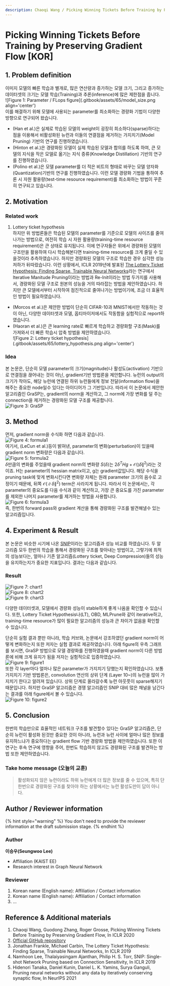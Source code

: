 ```yaml
---
description: Chaoqi Wang / Picking Winning Tickets Before Training by Preserving Gradient Flow / ICLR 2020
---
```


# Picking Winning Tickets Before Training by Preserving Gradient Flow \[KOR\]

##  1. Problem definition

이미지 모델의 빠른 학습과 별개로, 많은 연산량과 증가하는 모델 크기, 그리고 증가하는 데이터셋의 크기는 모델 학습(Training)과 추론(inference)에 많은 제한점을 줍니다.   
![Figure 1: Parameter / FLops figure](.gitbook/assets/65/model_size.png align='center')   
이를 해결하기 위해 모델에 사용되는 parameter를 최소화하는 경량화 기법이 다양한 방향으로 연구되어 왔습니다.
* (Han et al.)은 실제로 학습된 모델의 weight이 굉장히 희소하다(sparse)하다는 점을 이용해서 비활성화된 뉴런과 이들의 연결점을 제거하는 가지치기(Model Pruning) 기반의 연구를 진행하였습니다.
* (Hinton et al.)은 경량화된 모델이 실제 학습된 모델과 합의를 하도록 하여, 큰 모델의 지식을 작은 모델로 옮기는 지식 증류(Knowledge Distillation) 기반의 연구를 진행하였습니다.
* (Polino et al.)은 모델 parameter를 더 적은 비트의 형태로 바꾸는 모델 양자화(Quantization)기반의 연구를 진행하였습니다.
이런 모델 경량화 기법을 통하여 추론 시 자원 활용량(test-time resource requirement)를 최소화하는 방법이 꾸준히 연구되고 있습니다.

## 2. Motivation

### Related work
1. Lottery ticket hypothesis   
하지만 위 방법론들은 학습된 모델의 parameter를 기준으로 모델의 사이즈를 줄여나가는 방법으로, 여전히 학습 시 자원 활용량(training-time resource requirement)은 큰 상태로 유지됩니다. 이에 연구자들은 위에서 경량화된 모델의 구조만을 활용하여 다시 학습해본다면 training-time resource를 크게 줄일 수 있을것이라 추측하였습니다. 하지만 경량화된 모델의 구조로 학습한 경우 심각한 성능 저하가 뒤따랐습니다. 이런 상황에서, ICLR 2019년에 발표된 [The Lottery Ticket Hypothesis: Finding Sparse, Trainable Neural Networks](https://arxiv.org/abs/1803.03635)라는 연구에서 Iterative Manitude Pruning이라는 방법과 Re-Init이라는 방법 두가지를 사용해서, 경량화된 모델 구조로 원본의 성능을 거의 따라잡는 방법을 제안하였습니다. 하지만 큰 모델에서부터 시작하여 점진적으로 줄여나가는 방법이기에, 조금 더 효율적인 방법이 필요하였습니다.
* (Morcos et al.)은 제안한 방법이 단순히 CIFAR-10과 MNIST에서만 작동하는 것이 아닌, 다양한 데이터셋과 모델, 옵티마이저에서도 작동함을 실험적으로 report하였습니다.
* (Haoran et al.)은 큰 learning rate로 빠르게 학습하고 경량화할 구조(Mask)를 가져와서 더 빠른 학습시 압축 방법을 제안하였습니다.   
![Figure 2: Lottery ticket hypothesis](.gitbook/assets/65/lottery_hypothesis.png align='center')   
### Idea

본 논문은, 단순히 모델 parameter의 크기(magnitude)나 활성도(activation) 기반으로 연결점을 끊어내는 것이 아닌, gradient기반 방법론을 제안합니다. 뉴런의 output의 크기가 작아도, 해당 뉴런에 연결된 하위 뉴런들에게 정보 전달(information flow)을 해주는 중요한 node일수 있다는 아이디어가 그 기반입니다. 따라서 이 논문에서 제안한 알고리즘인 GraSP는, gradient의 norm을 계산하고, 그 norm에 가장 변화를 덜 주는 connection을 제거하는 경량화된 모델 구조를 제공합니다.   
![Figure 3: GraSP](.gitbook/assets/65/grasp.PNG)   

## 3. Method
먼저, gradient norm을 수식화 하면 다음과 같습니다.   
![Figure 4: formula1](.gitbook/assets/65/form1.PNG)   
여기서, (LeCun et al.)등이 밝혀낸, parameter의 변화(perturbation)이 있을때 gradient norm 변화량은 다음과 같습니다.   
![Figure 5: formula2](.gitbook/assets/65/form2.PNG)   
$\delta$만큼의 변화를 주었을때 gradient norm의 변화량 $S(\delta)$는 $2{\delta}^{T}Hg+\mathcal{O}({\| \delta \|}^{2})$라는 것이죠. H는 parameter의 hessian matrix이고, g는 gradient값입니다. 해당 수식을 pruning task에 맞게 변화시킨다면 변화량 자체는 원래 parameter 크기의 음수로 고정이기 때문에, 뒤쪽 $\mathcal{O}({\| \delta \|}^{2})$ term은 사라지게 됩니다. 따라서 이 논문에서는, 각 parameter의 중요도를 다음 수식과 같이 계산하고, 가장 큰 중요도를 가진 parameter를 제외한 나머지 parameter를 제거하는 방법을 사용합니다.   
![Figure 6: formula3](.gitbook/assets/65/form3.PNG)   
즉, 한번의 forward pass와 gradient 계산을 통해 경량화된 구조를 발견해낼수 있는 알고리즘입니다.
## 4. Experiment & Result
본 논문은 비슷한 시기에 나온 [SNIP](https://arxiv.org/abs/1810.02340)이라는 알고리즘과 성능 비교를 하였습니다. 두 알고리즘 모두 한번의 학습을 통해서 경량화된 구조를 찾아내는 방법이고, 그렇기에 최적의 성능보다는, 얼마나 기존 알고리즘(Lottery ticket, Deep Compression)들의 성능을 유지하는지가 중요한 지표입니다. 결과는 다음과 같습니다.

### Result
![Figure 7: chart1](.gitbook/assets/65/chart1.PNG)   
![Figure 8: chart2](.gitbook/assets/65/chart2.PNG)   
![Figure 9: chart3](.gitbook/assets/65/chart3.PNG)   

다양한 데이터셋과, 모델에서 경량화 성능이 stable하게 좋게 나옴을 확인할 수 있습니다. 또한, Lottery Ticket Hypothesis나(LT), OBD, MLPrune와 같이 iterative하고, training-time resource가 많이 필요한 알고리즘의 성능과 큰 차이가 없음을 확인할 수 있습니다.

단순히 실험 결과 뿐만 아니라, 학습 커브와, 논문에서 강조하였던 gradient norm이 어떻게 변화하는지 또한 저자는 실험 결과로 제공하였습니다. 아래 figure의 우측 그래프를 보시면, GraSP 방법으로 모델 경량화를 진행하였을때 gradient norm이 다른 방법론에 비해 크게 유지가 됨을 저자는 실험적으로 입증하였습니다.   
![Figure 9: figure1](.gitbook/assets/65/figures.PNG)   
또한 각 layer마다 얼마나 많은 parameter가 가지치기 당했는지 확인하였습니다. 보통 가지치기 기반 방법론은, convolution 연산의 상위 단계 (Layer 10~)의 뉴런을 많이 가지치기 한다고 알려져 있습니다. 상위 단계로 올라갈수록 뉴런 아웃풋이 sparse해지기 때문입니다. 하지만 GraSP 알고리즘은 경쟁 알고리즘인 SNIP 대비 많은 채널을 남긴다는 결과를 아래 figure에서 볼 수 있습니다.   
![Figure 10: figure2](.gitbook/assets/65/figure2.PNG)   

## 5. Conclusion

한번의 학습만으로 효율적인 네트워크 구조를 발견할수 있다는 GraSP 알고리즘은, 단순히 뉴런이 활성화 된것만 중요한 것이 아니라, 뉴런과 뉴런 사이에 얼마나 많은 정보를 유지하느냐가 중요하다는 gradient flow 기반 경량화 방법을 제안하였습니다. 또한 이 연구는 후속 연구에 영향을 주어, 한번도 학습하지 않고도 경량화된 구조를 발견하는 방법 또한 제안하였습니다. 

### Take home message \(오늘의 교훈\)

> 활성화되지 않은 뉴런이라도 하위 뉴런에게 더 많은 정보를 줄 수 있으며, 특히 단 한번으로 경량화된 구조를 찾아야 하는 상황에서는 뉴런 활성도만이 답이 아니다.

## Author / Reviewer information

{% hint style="warning" %}
You don't need to provide the reviewer information at the draft submission stage.
{% endhint %}

### Author

**이승우(Seungwoo Lee)** 

* Affiliation \(KAIST EE\)
* Research interest in Graph Neural Network

### Reviewer

1. Korean name \(English name\): Affiliation / Contact information
2. Korean name \(English name\): Affiliation / Contact information
3. ...

## Reference & Additional materials

1. Chaoqi Wang, Guodong Zhang, Roger Grosse, Picking Winning Tickets Before Training by Preserving Gradient Flow, In ICLR 2020
2. [Official GitHub repository](https://github.com/alecwangcq/GraSP)
3. Jonathan Frankle, Michael Carbin, The Lottery Ticket Hypothesis: Finding Sparse, Trainable Neural Networks, In ICLR 2019
4. Namhoon Lee, Thalaiyasingam Ajanthan, Philip H. S. Torr, SNIP: Single-shot Network Pruning based on Connection Sensitivity, In ICLR 2019
5. Hidenori Tanaka, Daniel Kunin, Daniel L. K. Yamins, Surya Ganguli, Pruning neural networks without any data by iteratively conserving synaptic flow, In NeurIPS 2021

